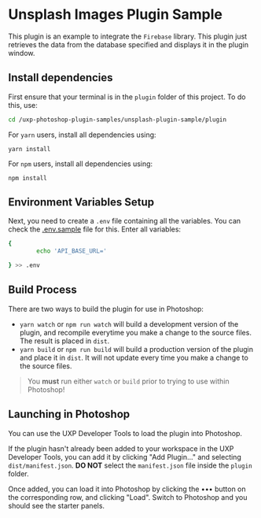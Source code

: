 # Unsplash Images Plugin Sample

This plugin is an example to integrate the `Firebase` library. This plugin just retrieves the data from the database specified and displays it in the plugin window. 

## Install dependencies

First ensure that your terminal is in the `plugin` folder of this project. To do this, use: 

```bash
cd /uxp-photoshop-plugin-samples/unsplash-plugin-sample/plugin
```

For `yarn` users, install all dependencies using:

```
yarn install
```

For `npm` users, install all dependencies using:

```
npm install
```

## Environment Variables Setup

Next, you need to create a `.env` file containing all the variables. You can check the [.env.sample](./.env.sample) file for this. Enter all variables:

```sh
{
        echo 'API_BASE_URL='

} >> .env
```

## Build Process

There are two ways to build the plugin for use in Photoshop:

* `yarn watch` or `npm run watch` will build a development version of the plugin, and recompile everytime you make a change to the source files. The result is placed in `dist`. 
* `yarn build` or `npm run build` will build a production version of the plugin and place it in `dist`. It will not update every time you make a change to the source files.

> You **must** run either `watch` or `build` prior to trying to use within Photoshop!

## Launching in Photoshop

You can use the UXP Developer Tools to load the plugin into Photoshop.

If the plugin hasn't already been added to your workspace in the UXP Developer Tools, you can add it by clicking "Add Plugin..." and selecting `dist/manifest.json`. **DO NOT** select the `manifest.json` file inside the `plugin` folder.

Once added, you can load it into Photoshop by clicking the ••• button on the corresponding row, and clicking "Load". Switch to Photoshop and you should see the starter panels.




